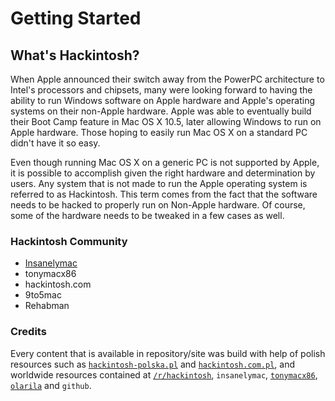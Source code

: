 # Getting Started

## What's Hackintosh?

When Apple announced their switch away from the PowerPC architecture to Intel's processors and chipsets, many were looking forward to having the ability to run Windows software on Apple hardware and Apple's operating systems on their non-Apple hardware. Apple was able to eventually build their Boot Camp feature in Mac OS X 10.5, later allowing Windows to run on Apple hardware. Those hoping to easily run Mac OS X on a standard PC didn't have it so easy.

Even though running Mac OS X on a generic PC is not supported by Apple, it is possible to accomplish given the right hardware and determination by users. Any system that is not made to run the Apple operating system is referred to as Hackintosh. This term comes from the fact that the software needs to be hacked to properly run on Non-Apple hardware. Of course, some of the hardware needs to be tweaked in a few cases as well.

### Hackintosh Community

* [Insanelymac](https://www.insanelymac.com/)
* tonymacx86
* hackintosh.com
* 9to5mac
* Rehabman

### Credits

Every content that is available in repository/site was build with help of polish resources such as [`hackintosh-polska.pl`](https://github.com/ZiQiLN/macOS-GL553VD/blob/master/docs) and [`hackintosh.com.pl`](https://github.com/ZiQiLN/macOS-GL553VD/blob/master/docs), and worldwide resources contained at [`/r/hackintosh`](https://github.com/ZiQiLN/macOS-GL553VD/blob/master/docs), `insanelymac`, [`tonymacx86`](https://github.com/ZiQiLN/macOS-GL553VD/blob/master/docs), [`olarila`](https://github.com/ZiQiLN/macOS-GL553VD/blob/master/docs) and `github`.

